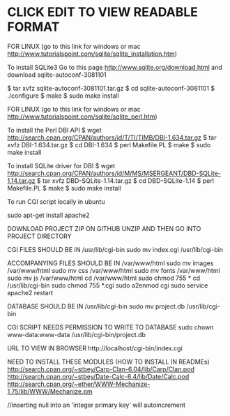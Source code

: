 # CLICK EDIT TO VIEW READABLE FORMAT


FOR LINUX (go to this link for windows or mac http://www.tutorialspoint.com/sqlite/sqlite_installation.htm)

To install SQLite3
Go to this page http://www.sqlite.org/download.html and download sqlite-autoconf-3081101

$ tar xvfz sqlite-autoconf-3081101.tar.gz
$ cd sqlite-autoconf-3081101
$ ./configure
$ make
$ sudo make install

FOR LINUX  (go to this link for windows or mac http://www.tutorialspoint.com/sqlite/sqlite_perl.htm)

To install the Perl DBI API
$ wget http://search.cpan.org/CPAN/authors/id/T/TI/TIMB/DBI-1.634.tar.gz
$ tar xvfz DBI-1.634.tar.gz
$ cd DBI-1.634
$ perl Makefile.PL
$ make
$ sudo make install

To install SQLite driver for DBI
$ wget http://search.cpan.org/CPAN/authors/id/M/MS/MSERGEANT/DBD-SQLite-1.14.tar.gz
$ tar xvfz DBD-SQLite-1.14.tar.gz
$ cd DBD-SQLite-1.14
$ perl Makefile.PL
$ make
$ sudo make install

To run CGI script locally in ubuntu

sudo apt-get install apache2

DOWNLOAD PROJECT ZIP ON GITHUB
UNZIP AND THEN GO INTO PROJECT DIRECTORY

CGI FILES SHOULD BE IN /usr/lib/cgi-bin
sudo mv index.cgi /usr/lib/cgi-bin

ACCOMPANYING FILES SHOULD BE IN /var/www/html
sudo mv images /var/www/html
sudo mv css /var/www/html
sudo mv fonts /var/www/html
sudo mv js /var/www/html
cd /var/www/html
sudo chmod 755 *
cd /usr/lib/cgi-bin
sudo chmod 755 *.cgi
sudo a2enmod cgi
sudo service apache2 restart

DATABASE SHOULD BE IN /usr/lib/cgi-bin
sudo mv project.db /usr/lib/cgi-bin

CGI SCRIPT NEEDS PERMISSION TO WRITE TO DATABASE
sudo chown www-data:www-data /usr/lib/cgi-bin/project.db

URL TO VIEW IN BROWSER
http://localhost/cgi-bin/index.cgi

NEED TO INSTALL THESE MODULES (HOW TO INSTALL IN READMEs)
http://search.cpan.org/~stbey/Carp-Clan-6.04/lib/Carp/Clan.pod
http://search.cpan.org/~stbey/Date-Calc-6.4/lib/Date/Calc.pod
http://search.cpan.org/~ether/WWW-Mechanize-1.75/lib/WWW/Mechanize.pm


//inserting null into an 'integer primary key' will autoincrement
